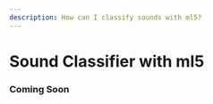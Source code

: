 ```yaml
---
description: How can I classify sounds with ml5?
---
```


# Sound Classifier with ml5

### Coming Soon

